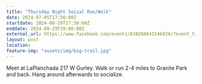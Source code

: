 ```yaml
---
title: "Thursday Night Social Run/Walk"
date: 2024-07-05T17:50:00Z
startdate: 2024-08-29T17:30:00Z
enddate: 2024-08-29T19:00:00Z
external_url: https://www.facebook.com/events/838268641546824/?event_time_id=838268661546822
layout: post
location: 
feature-img: "assets/img/big-trail.jpg"
---
```


Meet at LaPlanchada 217 W Gurley. Walk or run 2-4 miles to Granite Park and back. Hang around afterwards to socialize. <br>
  <br>
  
